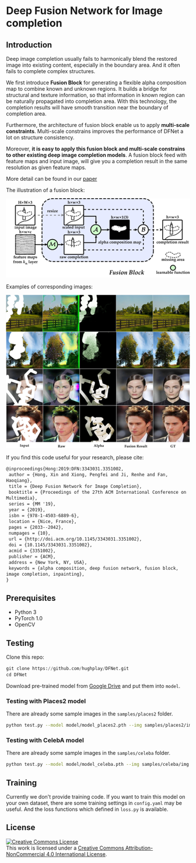 # Deep Fusion Network for Image completion

## Introduction

Deep image completion usually fails to harmonically blend the restored image into existing content,
especially in the boundary area. And it often fails to complete complex structures.

We first introduce **Fusion Block** for generating a flexible alpha composition map to combine known and unknown regions.
It builds a bridge for structural and texture information, so that information in known region can be naturally propagated into completion area.
With this technology, the completion results will have smooth transition near the boundary of completion area.

Furthermore, the architecture of fusion block enable us to apply **multi-scale constraints**.
Multi-scale constrains improves the performance of DFNet a lot on structure consistency.

Moreover, **it is easy to apply this fusion block and multi-scale constrains to other existing deep image completion models**.
A fusion block feed with feature maps and input image, will give you a completion result in the same resolution as given feature maps.

More detail can be found in our [paper](https://dl.acm.org/citation.cfm?doid=3343031.3351002)

The illustration of a fusion block:

<p align="center">
  <img width="600" src="imgs/fusion-block.jpg">
</p>

Examples of corresponding images:

![](imgs/github_teaser.jpg)

If you find this code useful for your research, please cite:

```
@inproceedings{Hong:2019:DFN:3343031.3351002,
 author = {Hong, Xin and Xiong, Pengfei and Ji, Renhe and Fan, Haoqiang},
 title = {Deep Fusion Network for Image Completion},
 booktitle = {Proceedings of the 27th ACM International Conference on Multimedia},
 series = {MM '19},
 year = {2019},
 isbn = {978-1-4503-6889-6},
 location = {Nice, France},
 pages = {2033--2042},
 numpages = {10},
 url = {http://doi.acm.org/10.1145/3343031.3351002},
 doi = {10.1145/3343031.3351002},
 acmid = {3351002},
 publisher = {ACM},
 address = {New York, NY, USA},
 keywords = {alpha composition, deep fusion network, fusion block, image completion, inpainting},
} 
```

## Prerequisites

- Python 3
- PyTorch 1.0
- OpenCV

## Testing

Clone this repo:

``` py
git clone https://github.com/hughplay/DFNet.git
cd DFNet
```

Download pre-trained model from [Google Drive](https://drive.google.com/drive/folders/1lKJg__prvJTOdgmg9ZDF9II8B1C3YSkN?usp=sharing)
and put them into `model`.

### Testing with Places2 model

There are already some sample images in the `samples/places2` folder.

``` sh
python test.py --model model/model_places2.pth --img samples/places2/img --mask samples/places2/mask --output output/places2 --merge
```

### Testing with CelebA model

There are already some sample images in the `samples/celeba` folder.

``` sh
python test.py --model model/model_celeba.pth --img samples/celeba/img --mask samples/celeba/mask --output output/celeba --merge
```

## Training

Currently we don't provide training code.
If you want to train this model on your own dataset, there are some training settings in `config.yaml` may be useful.
And the loss functions which defined in `loss.py` is available.

## License

<a rel="license" href="http://creativecommons.org/licenses/by-nc/4.0/"><img alt="Creative Commons License" style="border-width:0" src="https://i.creativecommons.org/l/by-nc/4.0/88x31.png" /></a><br />This work is licensed under a <a rel="license" href="http://creativecommons.org/licenses/by-nc/4.0/">Creative Commons Attribution-NonCommercial 4.0 International License</a>.

